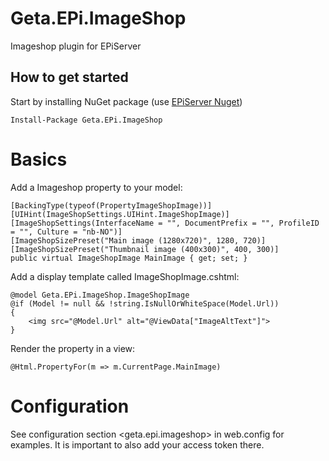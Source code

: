 # Geta.EPi.ImageShop
Imageshop plugin for EPiServer

## How to get started

Start by installing NuGet package (use [EPiServer Nuget](http://nuget.episerver.com))

    Install-Package Geta.EPi.ImageShop

# Basics

Add a Imageshop property to your model:

    [BackingType(typeof(PropertyImageShopImage))]
    [UIHint(ImageShopSettings.UIHint.ImageShopImage)]
    [ImageShopSettings(InterfaceName = "", DocumentPrefix = "", ProfileID = "", Culture = "nb-NO")]
    [ImageShopSizePreset("Main image (1280x720)", 1280, 720)]
    [ImageShopSizePreset("Thumbnail image (400x300)", 400, 300)]
    public virtual ImageShopImage MainImage { get; set; }
    
Add a display template called ImageShopImage.cshtml:

    @model Geta.EPi.ImageShop.ImageShopImage
    @if (Model != null && !string.IsNullOrWhiteSpace(Model.Url))
    {
        <img src="@Model.Url" alt="@ViewData["ImageAltText"]">
    }

Render the property in a view:

    @Html.PropertyFor(m => m.CurrentPage.MainImage)

# Configuration

See configuration section &lt;geta.epi.imageshop&gt; in web.config for examples. It is important to also add your access token there.
